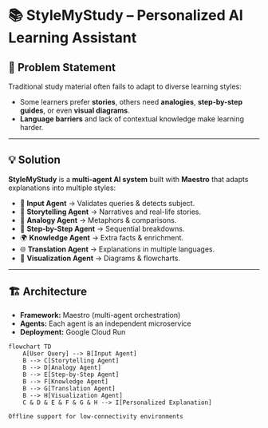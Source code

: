 # 📚 StyleMyStudy – Personalized AI Learning Assistant  

## 🚀 Problem Statement  
Traditional study material often fails to adapt to diverse learning styles:  
- Some learners prefer **stories**, others need **analogies**, **step-by-step guides**, or even **visual diagrams**.  
- **Language barriers** and lack of contextual knowledge make learning harder.  

---

## 💡 Solution  
**StyleMyStudy** is a **multi-agent AI system** built with **Maestro** that adapts explanations into multiple styles:  

- 📝 **Input Agent** → Validates queries & detects subject.  
- 📖 **Storytelling Agent** → Narratives and real-life stories.  
- 🔗 **Analogy Agent** → Metaphors & comparisons.  
- 📑 **Step-by-Step Agent** → Sequential breakdowns.  
- 🌍 **Knowledge Agent** → Extra facts & enrichment.  
- 🌐 **Translation Agent** → Explanations in multiple languages.  
- 🎨 **Visualization Agent** → Diagrams & flowcharts.  

---

## 🏗️ Architecture  
- **Framework:** Maestro (multi-agent orchestration)  
- **Agents:** Each agent is an independent microservice  
- **Deployment:** Google Cloud Run  

```mermaid
flowchart TD
    A[User Query] --> B[Input Agent]
    B --> C[Storytelling Agent]
    B --> D[Analogy Agent]
    B --> E[Step-by-Step Agent]
    B --> F[Knowledge Agent]
    B --> G[Translation Agent]
    B --> H[Visualization Agent]
    C & D & E & F & G & H --> I[Personalized Explanation]

Offline support for low-connectivity environments
